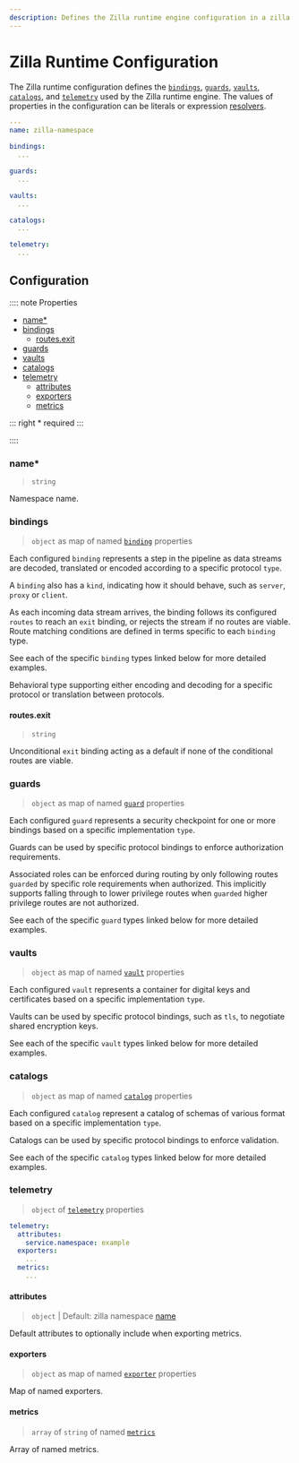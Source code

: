 ```yaml
---
description: Defines the Zilla runtime engine configuration in a zilla.yaml
---
```


# Zilla Runtime Configuration

The Zilla runtime configuration defines the [`bindings`](#bindings), [`guards`](#guards), [`vaults`](#vaults), [`catalogs`](#catalogs), and [`telemetry`](#telemetry) used by the Zilla runtime engine. The values of properties in the configuration can be literals or expression [resolvers](./resolvers.md).

```yaml {2}
---
name: zilla-namespace

bindings:
  ...

guards:
  ...

vaults:
  ...

catalogs:
  ...

telemetry:
  ...
```

## Configuration

:::: note Properties

- [name\*](#name)
- [bindings](#bindings)
  - [routes.exit](#routes-exit)
- [guards](#guards)
- [vaults](#vaults)
- [catalogs](#catalogs)
- [telemetry](#telemetry)
  - [attributes](#attributes)
  - [exporters](#exporters)
  - [metrics](#metrics)

::: right
\* required
:::

::::

### name\*

> `string`

Namespace name.

### bindings

> `object` as map of named [`binding`](./bindings/) properties

Each configured `binding` represents a step in the pipeline as data streams are decoded, translated or encoded according to a specific protocol `type`.

A `binding` also has a `kind`, indicating how it should behave, such as `server`, `proxy` or `client`.

As each incoming data stream arrives, the binding follows its configured `routes` to reach an `exit` binding, or rejects the stream if no routes are viable. Route matching conditions are defined in terms specific to each `binding` type.

See each of the specific `binding` types linked below for more detailed examples.

Behavioral type supporting either encoding and decoding for a specific protocol or translation between protocols.

#### routes.exit
<!-- TODO move to individual reference docs -->

> `string`

Unconditional `exit` binding acting as a default if none of the conditional routes are viable.

### guards

> `object` as map of named [`guard`](./guards/) properties

Each configured `guard` represents a security checkpoint for one or more bindings based on a specific implementation `type`.

Guards can be used by specific protocol bindings to enforce authorization requirements.

Associated roles can be enforced during routing by only following routes `guarded` by specific role requirements when authorized. This implicitly supports falling through to lower privilege routes when `guarded` higher privilege routes are not authorized.

See each of the specific `guard` types linked below for more detailed examples.

### vaults

> `object` as map of named [`vault`](./vaults/) properties

Each configured `vault` represents a container for digital keys and certificates based on a specific implementation `type`.

Vaults can be used by specific protocol bindings, such as `tls`, to negotiate shared encryption keys.

See each of the specific `vault` types linked below for more detailed examples.

### catalogs

> `object` as map of named [`catalog`](./catalogs/) properties

Each configured `catalog` represent a catalog of schemas of various format based on a specific implementation `type`.

Catalogs can be used by specific protocol bindings to enforce validation.

See each of the specific `catalog` types linked below for more detailed examples.

### telemetry

> `object` of [`telemetry`](./telemetry/) properties

```yaml
telemetry:
  attributes:
    service.namespace: example
  exporters:
    ...
  metrics:
    ...
```

#### attributes

> `object` | Default: zilla namespace [name](#name)

Default attributes to optionally include when exporting metrics.

#### exporters

> `object` as map of named [`exporter`](./telemetry/exporters/) properties

Map of named exporters.

#### metrics

> `array` of `string` of named [`metrics`](./telemetry/metrics/)

Array of named metrics.
